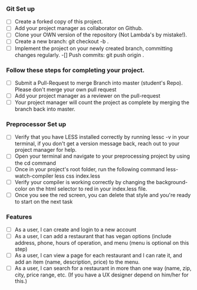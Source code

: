 ### Git Set up
- [ ] Create a forked copy of this project.
- [ ] Add your project manager as collaborator on Github.
- [ ] Clone your OWN version of the repository (Not Lambda's by mistake!).
- [ ] Create a new branch: git checkout -b <firstName-lastName>.
- [ ] Implement the project on your newly created <firstName-lastName> branch, committing changes regularly.
-[] Push commits: git push origin <firstName-lastName>.

### Follow these steps for completing your project.
- [ ] Submit a Pull-Request to merge Branch into master (student's Repo).  Please don't merge your own pull request
- [ ] Add your project manager as a reviewer on the pull-request
- [ ] Your project manager will count the project as complete by merging the branch back into master.

### Preprocessor Set up
- [ ] Verify that you have LESS installed correctly by running lessc -v in your terminal, if you don't get a version message back, reach out to your project manager for help.
- [ ] Open your terminal and navigate to your preprocessing project by using the cd command
- [ ] Once in your project's root folder, run the following command less-watch-compiler less css index.less
- [ ] Verify your compiler is working correctly by changing the background-color on the html selector to red in your index.less file.
- [ ] Once you see the red screen, you can delete that style and you're ready to start on the next task

### Features
- [ ] As a user, I can create and login to a new account
- [ ] As a user, I can add a restaurant that has vegan options (include address, phone, hours of operation, and menu (menu is optional on this step)
- [ ] As a user, I can view a page for each restaurant and I can rate it, and add an item (name, description, price) to the menu.
- [ ] As a user, I can search for a restaurant in more than one way (name, zip, city, price range, etc. (If you have a UX designer depend on him/her for this.)

